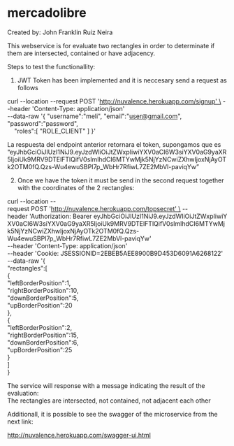# mercadolibre
Created by: John Franklin Ruiz Neira

This webservice is for evaluate two rectangles in order to determinate if them are intersected, contained or have adjacency. 

Steps to test the functionallity: 

1) JWT Token has been implemented and it is neccesary send a request as follows

curl --location --request POST 'http://nuvalence.herokuapp.com/signup' \ 
--header 'Content-Type: application/json' \
--data-raw '{
    "username":"meli",
    "email":"user@gmail.com",
    "password":"password",</br>
    "roles":[
      "ROLE_CLIENT"
    ]
}'

La respuesta del endpoint anterior retornara el token, supongamos que es
“eyJhbGciOiJIUzI1NiJ9.eyJzdWIiOiJtZWxpIiwiYXV0aCI6W3siYXV0aG9yaXR5IjoiUk9MRV9DTElFTlQifV0sImlhdCI6MTYwMjk5NjYzNCwiZXhwIjoxNjAyOTk2OTM0fQ.Qzs-Wu4ewuSBPI7p_WbHr7RfiwL7ZE2MbVl-paviqYw”

2) Once we have the token it must be send in the second request together with the coordinates of the 2 rectangles:

curl --location --request POST 'http://nuvalence.herokuapp.com/topsecret' \
--header 'Authorization: Bearer eyJhbGciOiJIUzI1NiJ9.eyJzdWIiOiJtZWxpIiwiYXV0aCI6W3siYXV0aG9yaXR5IjoiUk9MRV9DTElFTlQifV0sImlhdCI6MTYwMjk5NjYzNCwiZXhwIjoxNjAyOTk2OTM0fQ.Qzs-Wu4ewuSBPI7p_WbHr7RfiwL7ZE2MbVl-paviqYw' \
--header 'Content-Type: application/json' \
--header 'Cookie: JSESSIONID=2EBEB5AEE8900B9D453D6091A6268122' \
--data-raw '{</br>
    "rectangles":[</br>
        {</br>
            "leftBorderPosition":1,</br>
            "rightBorderPosition":10,</br>
            "downBorderPosition":5,</br>
            "upBorderPosition":20</br>
        },</br>
        {</br>
            "leftBorderPosition":2,</br>
            "rightBorderPosition":15,</br>
            "downBorderPosition":6,</br>
            "upBorderPosition":25</br>
        }</br>
    ]</br>
}</br>
  

The service will response with a message indicating the result of the evaluation:</br>
The rectangles are intersected, not contained, not adjacent each other</br>

Additionall, it is possible to see the swagger of the microservice from the next link:

http://nuvalence.herokuapp.com/swagger-ui.html
